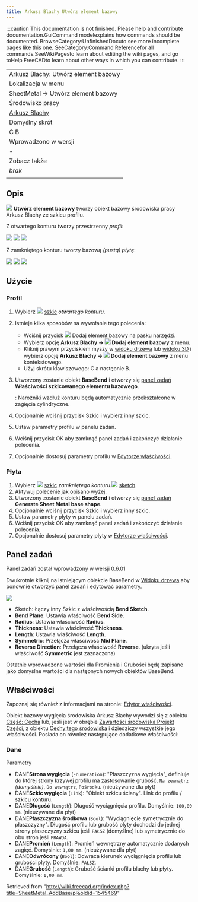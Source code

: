 ```yaml
---
title: Arkusz Blachy Utwórz element bazowy
---
```


:::caution
This documentation is not finished. Please help and contribute documentation.GuiCommand modelexplains how commands should be documented. BrowseCategory:UnfinishedDocuto see more incomplete pages like this one. SeeCategory:Command Referencefor all commands.SeeWikiPagesto learn about editing the wiki pages, and go toHelp FreeCADto learn about other ways in which you can contribute.
:::

|                                                                     |
| ------------------------------------------------------------------- |
| Arkusz Blachy: Utwórz element bazowy                                |
| Lokalizacja w menu                                                  |
| SheetMetal → Utwórz element bazowy                                  |
| Środowisko pracy                                                    |
| [Arkusz Blachy](/SheetMetal_Workbench/pl "SheetMetal Workbench/pl") |
| Domyślny skrót                                                      |
| C B                                                                 |
| Wprowadzono w wersji                                                |
| -                                                                   |
| Zobacz także                                                        |
| _brak_                                                              |
|                                                                     |

## Opis

![](/images/SheetMetal_AddBase.svg) **Utwórz element bazowy** tworzy obiekt bazowy środowiska pracy Arkusz Blachy ze szkicu profilu.

Z otwartego konturu tworzy przestrzenny _profil_:

![](/images/SheetMetal_AddBase-01.png) ![](/images/Button_right.svg)
![](/images/SheetMetal_AddBase-02.png)

Z zamkniętego konturu tworzy bazową _(pustą)_ _płytę_:

![](/images/SheetMetal_AddBase-03.png) ![](/images/Button_right.svg)
![](/images/SheetMetal_AddBase-04.png)

## Użycie

### Profil

1. Wybierz ![](/images/Workbench_Sketcher.svg) [szkic](/Sketcher_Workbench/pl "Sketcher Workbench/pl") _otwartego konturu_.
2. Istnieje kilka sposobów na wywołanie tego polecenia:
   - Wciśnij przycisk ![](/images/SheetMetal_AddBase.svg) Dodaj element bazowy na pasku narzędzi.
   - Wybierz opcję **Arkusz Blachy → ![](/images/SheetMetal_AddBase.svg) Dodaj element bazowy** z menu.
   - Kliknij prawym przyciskiem myszy w [widoku drzewa](/Tree_view/pl "Tree view/pl") lub [widoku 3D](/3D_view/pl "3D view/pl") i wybierz opcję **Arkusz Blachy → ![](/images/SheetMetal_AddBase.svg) Dodaj element bazowy** z menu kontekstowego.
   - Użyj skrótu klawiszowego: C a następnie B.
3. Utworzony zostanie obiekt **BaseBend** i otworzy się [panel zadań](/Task_panel/pl "Task panel/pl") **Właściwości szkicowanego elementu bazowego**.

   : Narożniki wzdłuż konturu będą automatycznie przekształcone w zagięcia cylindryczne.

4. Opcjonalnie wciśnij przycisk Szkic i wybierz inny szkic.
5. Ustaw parametry profilu w panelu zadań.
6. Wciśnij przycisk OK aby zamknąć panel zadań i zakończyć działanie polecenia.
7. Opcjonalnie dostosuj parametry profilu w [Edytorze właściwości](/Property_editor/pl "Property editor/pl").

### Płyta

1. Wybierz ![](/images/Workbench_Sketcher.svg) [szkic](/Sketcher_Workbench/pl "Sketcher Workbench/pl") _zamkniętego konturu_.![](/images/Workbench_Sketcher.svg) [sketch](/Sketcher_Workbench "Sketcher Workbench").
2. Aktywuj polecenie jak opisano wyżej.
3. Utworzony zostanie obiekt **BaseBend** i otworzy się [panel zadań](/Task_panel/pl "Task panel/pl") **Generate Sheet Metal base shape**.
4. Opcjonalnie wciśnij przycisk Szkic i wybierz inny szkic.
5. Ustaw parametry płyty w panelu zadań.
6. Wciśnij przycisk OK aby zamknąć panel zadań i zakończyć działanie polecenia.
7. Opcjonalnie dostosuj parametry płyty w [Edytorze właściwości](/Property_editor/pl "Property editor/pl").

## Panel zadań

Panel zadań został wprowadzony w wersji 0.6.01

Dwukrotnie kliknij na istniejącym obiekcie BaseBend w [Widoku drzewa](/Tree_view/pl "Tree view/pl") aby ponownie otworzyć panel zadań i edytować parametry.

![](/images/SheetMetal_AddBase-Task.png)

- Sketch: Łączy inny Szkic z właściwością **Bend Sketch**.
- **Bend Plane**: Ustawia właściwość **Bend Side**.
- **Radius**: Ustawia właściwość **Radius**.
- **Thickness**: Ustawia właściwość **Thickness**.
- **Length**: Ustawia właściwość **Length**.
- **Symmetric**: Przełącza właściwość **Mid Plane**.
- **Reverse Direction**: Przełącza właściwość **Reverse**. (ukryta jeśli właściwość **Symmetric** jest zaznaczona)

Ostatnie wprowadzone wartości dla Promienia i Grubości będą zapisane jako domyślne wartości dla następnych nowych obiektów BaseBend.

## Właściwości

Zapoznaj się również z informacjami na stronie: [Edytor właściwości](/Property_editor/pl "Property editor/pl").

Obiekt bazowy wygięcia środowiska Arkusz Blachy wywodzi się z obiektu [Część: Cecha](/Part_Feature/pl "Part Feature/pl") lub, jeśli jest w obrębie [Zawartości środowiska Projekt Części](/PartDesign_Body/pl "PartDesign Body/pl"), z obiektu [Cechy tego środowiska](/PartDesign_Feature/pl "PartDesign Feature/pl") i dziedziczy wszystkie jego właściwości. Posiada on również następujące dodatkowe właściwości:

### Dane

Parametry

- DANE**Strona wygięcia** (`Enumeration`): "Płaszczyzna wygięcia", definiuje do której strony krzywej profilu ma zastosowanie grubość. `Na zewnątrz` _(domyślnie)_, `Do wewnątrz`, `Pośrodku`. (nieużywane dla płyt)
- DANE**Szkic wygięcia** (`Link`): "Obiekt szkicu ściany". Link do profilu / szkicu konturu.
- DANE**Długość** (`Length`): Długość wyciągnięcia profilu. Domyślnie: `100,00 mm`. (nieużywane dla płyt)
- DANE**Płaszczyzna środkowa** (`Bool`): "Wyciągnięcie symetrycznie do płaszczyzny". Długość profilu lub grubość płyty dochodzi do jednej strony płaszczyzny szkicu jeśli `FAŁSZ` (domyślne) lub symetrycznie do obu stron jeśli `PRAWDA`.
- DANE**Promień** (`Length`): Promień wewnętrzny automatycznie dodanych zagięć. Domyślnie: `1,00 mm`. (nieużywane dla płyt)
- DANE**Odwrócony** (`Bool`): Odwraca kierunek wyciągnięcia profilu lub grubości płyty. Domyślnie: `FAŁSZ`.
- DANE**Grubość** (`Length`): Grubość ścianki profilu blachy lub płyty. Domyślnie: `1,00 mm`.

Retrieved from "<http://wiki.freecad.org/index.php?title=SheetMetal_AddBase/pl&oldid=1545469>"

